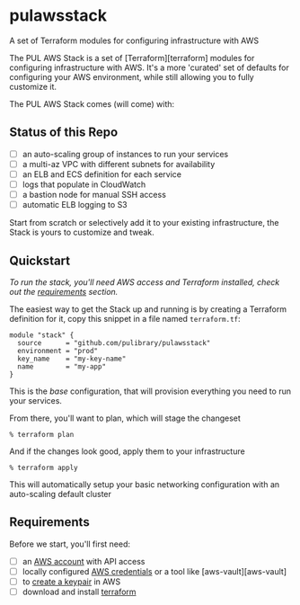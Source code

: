 # pulawsstack
A set of Terraform modules for configuring infrastructure with AWS

The PUL AWS Stack is a set of [Terraform][terraform] modules for configuring infrastructure with AWS.
It's a more 'curated' set of defaults for configuring your AWS environment, while still allowing you to fully customize it.

The PUL AWS Stack comes (will come) with:

## Status of this Repo

- [ ] an auto-scaling group of instances to run your services
- [ ] a multi-az VPC with different subnets for availability
- [ ] an ELB and ECS definition for each service
- [ ] logs that populate in CloudWatch
- [ ] a bastion node for manual SSH access
- [ ] automatic ELB logging to S3

Start from scratch or selectively add it to your existing infrastructure, the Stack is yours to customize and tweak.

## Quickstart

_To run the stack, you'll need AWS access and Terraform installed, check out the [requirements](#requirements) section._

The easiest way to get the Stack up and running is by creating a Terraform definition for it, copy this snippet in a file
named `terraform.tf`:

```hcl
module "stack" {
  source      = "github.com/pulibrary/pulawsstack"
  environment = "prod"
  key_name    = "my-key-name"
  name        = "my-app"
}
```
This is the _base_ configuration, that will provision everything you need to run your services.

From there, you'll want to plan, which will stage the changeset

	% terraform plan

And if the changes look good, apply them to your infrastructure

    % terraform apply

This will automatically setup your basic networking configuration with an auto-scaling default cluster

## Requirements

Before we start, you'll first need:

- [ ] an [AWS account](http://aws.amazon.com/) with API access
- [ ] locally configured [AWS credentials](http://docs.aws.amazon.com/cli/latest/userguide/cli-chap-getting-started.html#cli-quick-configuration) or a tool like [aws-vault][aws-vault]
- [ ] to [create a
  keypair](http://docs.aws.amazon.com/AWSEC2/latest/UserGuide/ec2-key-pairs.html#having-ec2-create-your-key-pair) in AWS
- [ ] download and install [terraform](https://terraform.io/)
